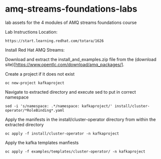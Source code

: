 # amq-streams-foundations-labs
lab assets for the 4 modules of AMQ streams foundations course

Lab Instructions Location:

`https://start.learning.redhat.com/totara/1626`

Install Red Hat AMQ Streams:

Download and extract the install_and_examples.zip file from the (download site)[https://www.opentlc.com/download/amq_packages/].

Create a project if it does not exist

`oc new-project kafkaproject`

Navigate to extracted directory and execute sed to put in correct namespace

`sed -i 's/namespace: .*/namespace: kafkaproject/' install/cluster-operator/*RoleBinding*.yaml`

Apply the manifests in the install/cluster-operator directory from within the extracted directory

`oc apply -f install/cluster-operator -n kafkaproject`

Apply the kafka templates manfiests

`oc apply -f examples/templates/cluster-operator/ -n kafkaproject`
